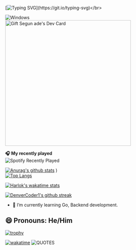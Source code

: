 
<!--
**giftade/giftade** is a ✨ _special_ ✨ repository because its `README.md` (this file) appears on your GitHub profile.
[![Typing SVG](https://readme-typing-svg.herokuapp.com/?lines=First+line+of+text;Second+line+of+text)](https://git.io/typing-svg)
Here are some ideas to get you started:

- 🔭 I’m currently working on ...
- 🌱 I’m currently learning ...
- 👯 I’m looking to collaborate on ...
- 🤔 I’m looking for help with ...
- 💬 Ask me about ...
- 📫 How to reach me: ...
##😄 Pronouns: he/him
- ⚡ Fun fact: ...
-->
[![Typing SVG](https://readme-typing-svg.herokuapp.com?font=Fira+Code&duration=3000&pause=1000&color=2418F7&width=500&height=100&lines=Hi%2C+I'm+Segun+%F0%9F%98%87;I'm+a+backend+developer+%F0%9F%98%81;I+use+Golang.)](https://git.io/typing-svg)</br>

![Windows](https://img.shields.io/badge/Windows-0078D6?style=for-the-badge&logo=windows&logoColor=white)</br>
<a href="https://app.daily.dev/giftsegunade"><img src="https://api.daily.dev/devcards/8833fa2c69414f72b7a92b4b46ce396b.png?r=t2j" width="400" alt="Gift Segun ade's Dev Card"/></a></br>




**🎧 My recently played**</br>
![Spotify Recently Played](https://spotify-recently-played-readme.vercel.app/api?user=31b2joa5udk3uaa2v7fisujzupui&count=3&unique=on&width=600)</br>


[![Anurag's github stats](https://github-readme-stats.vercel.app/api?username=giftade&theme=blue-green)](https://github.com/anuraghazra/github-readme-stats)
)</br>
[![Top Langs](https://github-readme-stats.vercel.app/api/top-langs/?username=giftade&layout=donut-vertical)](https://github.com/anuraghazra/github-readme-stats)</br>

[![Harlok's wakatime stats](https://github-readme-stats.vercel.app/api/wakatime?username=Segzy)](https://github.com/anuraghazra/github-readme-stats)</br>

[![DenverCoder1's github streak](https://github-readme-streak-stats.herokuapp.com/?user=giftade&theme=blue-green)](https://github.com/DenverCoder1/github-readme-streak-stats)</br>

- 🌱 I’m currently learning Go, Backend development.

## 😄 Pronouns: He/Him



[![trophy](https://github-profile-trophy.vercel.app/?username=giftade)](https://github.com/ryo-ma/github-profile-trophy)

[![wakatime](https://wakatime.com/badge/user/ad83083a-6ceb-4052-accc-986f394d84d4.svg)](https://wakatime.com/@ad83083a-6ceb-4052-accc-986f394d84d4)
![QUOTES](https://quotier.vercel.app/quote)


